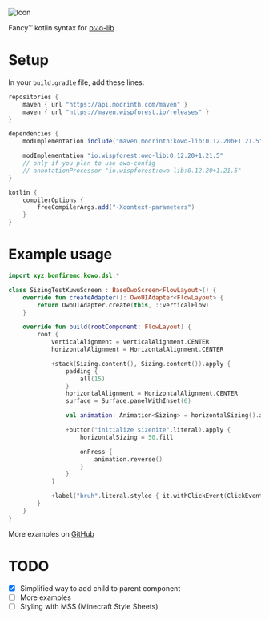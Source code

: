 ![Icon](https://raw.githubusercontent.com/BonfireMC/kowo-lib/main/images/icon_256px.png)

Fancy™ kotlin syntax for [oωo-lib](https://modrinth.com/mod/owo-lib)

# Setup

In your `build.gradle` file, add these lines:

```groovy
repositories {
    maven { url "https://api.modrinth.com/maven" }
    maven { url "https://maven.wispforest.io/releases" }
}

dependencies {
    modImplementation include("maven.modrinth:kowo-lib:0.12.20b+1.21.5")

    modImplementation "io.wispforest:owo-lib:0.12.20+1.21.5"
    // only if you plan to use owo-config
    // annotationProcessor "io.wispforest:owo-lib:0.12.20+1.21.5"
}

kotlin {
    compilerOptions {
        freeCompilerArgs.add("-Xcontext-parameters")
    }
}
```

# Example usage

```kt
import xyz.bonfiremc.kowo.dsl.*

class SizingTestKuwuScreen : BaseOwoScreen<FlowLayout>() {
    override fun createAdapter(): OwoUIAdapter<FlowLayout> {
        return OwoUIAdapter.create(this, ::verticalFlow)
    }

    override fun build(rootComponent: FlowLayout) {
        root {
            verticalAlignment = VerticalAlignment.CENTER
            horizontalAlignment = HorizontalAlignment.CENTER

            +stack(Sizing.content(), Sizing.content()).apply {
                padding {
                    all(15)
                }
                horizontalAlignment = HorizontalAlignment.CENTER
                surface = Surface.panelWithInset(6)

                val animation: Animation<Sizing> = horizontalSizing().animate(500, Easing.CUBIC, 75.fill)

                +button("initialize sizenite".literal).apply {
                    horizontalSizing = 50.fill

                    onPress {
                        animation.reverse()
                    }
                }
            }

            +label("bruh".literal.styled { it.withClickEvent(ClickEvent.OpenUrl(URI.create("https://wispforest.io"))) })
        }
    }
}
```

More examples on [GitHub](https://github.com/BonfireMC/kowo-lib/tree/1.21.5/src/test/kotlin/ua/mei/kuwu/client/screen)

# TODO

- [x] Simplified way to add child to parent component
- [ ] More examples
- [ ] Styling with MSS (Minecraft Style Sheets)
